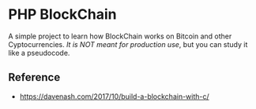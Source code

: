 # PHP BlockChain

A simple project to learn how BlockChain works on Bitcoin and other Cyptocurrencies.
_It is NOT meant for production use_, but you can study it like a pseudocode.

## Reference

* <https://davenash.com/2017/10/build-a-blockchain-with-c/>
